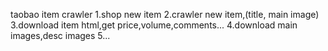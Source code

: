 taobao item crawler
1.shop new item
2.crawler new item,(title, main image)
3.download item html,get price,volume,comments...
4.download main images,desc images
5...
